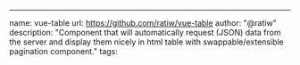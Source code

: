---
name: vue-table
url: https://github.com/ratiw/vue-table
author: "@ratiw"
description: "Component that will automatically request (JSON) data from the server and display them nicely in html table with swappable/extensible pagination component."
tags: